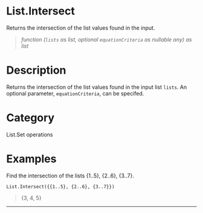 ﻿# List.Intersect
Returns the intersection of the list values found in the input.
> _function (<code>lists</code> as list, optional <code>equationCriteria</code> as nullable any) as list_
# Description 
Returns the intersection of the list values found in the input list <code>lists</code>. An optional parameter, <code>equationCriteria</code>, can be specifed.
# Category 
List.Set operations
# Examples 
Find the intersection of the lists {1..5}, {2..6}, {3..7}.
```
List.Intersect({{1..5}, {2..6}, {3..7}})
```
> {3, 4, 5}
***
